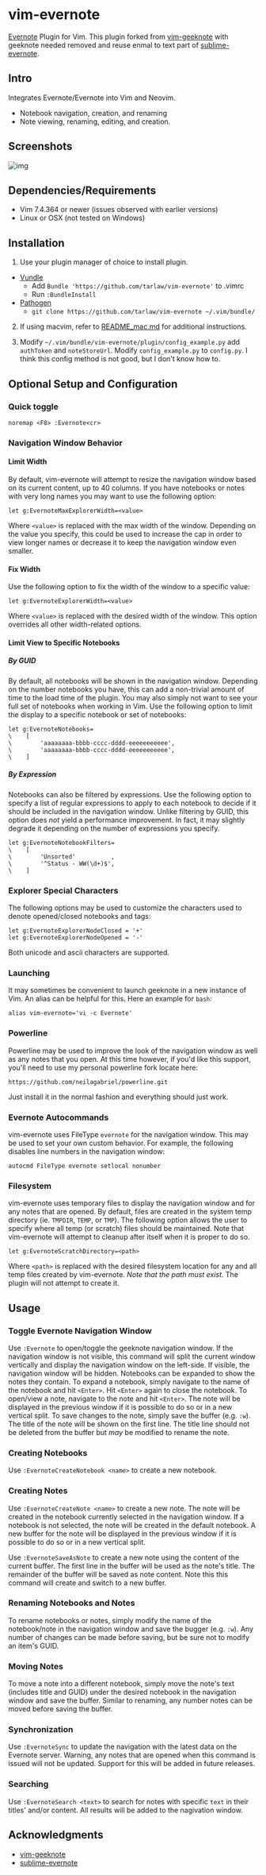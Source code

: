 # vim-evernote

[Evernote](http://www.evernote.com) Plugin for Vim. This plugin forked from
[vim-geeknote](https://github.com/neilagabriel/vim-geeknote) with geeknote
needed removed and reuse enmal to text part of
[sublime-evernote](https://github.com/bordaigorl/sublime-evernote).

## Intro 

Integrates Evernote/Evernote into Vim and Neovim.
- Notebook navigation, creation, and renaming
- Note viewing, renaming, editing, and creation.

## Screenshots

![img](https://github.com/neilagabriel/vim-geeknote/blob/master/img/explorer.png)

## Dependencies/Requirements

- Vim 7.4.364 or newer (issues observed with earlier versions)
- Linux or OSX (not tested on Windows)

## Installation

1. Use your plugin manager of choice to install plugin.

* [Vundle](https://github.com/gmarik/vundle)
   * Add `Bundle 'https://github.com/tarlaw/vim-evernote'` to .vimrc
   * Run `:BundleInstall`
* [Pathogen](https://github.com/tpope/vim-pathogen)
   * `git clone https://github.com/tarlaw/vim-evernote ~/.vim/bundle/`

2. If using macvim, refer to [README_mac.md](README_mac.md) for additional instructions.

3. Modify `~/.vim/bundle/vim-evernote/plugin/config_example.py` add `authToken`
   and `noteStoreUrl`. Modify `config_example.py` to `config.py`. I think this
   config method is not good, but I don't know how to.

## Optional Setup and Configuration

### Quick toggle

    noremap <F8> :Evernote<cr>

### Navigation Window Behavior

#### Limit Width

By default, vim-evernote will attempt to resize the navigation window based on
its current content, up to 40 columns. If you have notebooks or notes with very
long names you may want to use the following option:

    let g:EvernoteMaxExplorerWidth=<value>

Where `<value>` is replaced with the max width of the window. Depending on the
value you specify, this could be used to increase the cap in order to view
longer names or decrease it to keep the navigation window even smaller.

#### Fix Width

Use the following option to fix the width of the window to a specific value:

    let g:EvernoteExplorerWidth=<value>

Where `<value>` is replaced with the desired width of the window. This option
overrides all other width-related options.

#### Limit View to Specific Notebooks

##### By GUID

By default, all notebooks will be shown in the navigation window. Depending on
the number notebooks you have, this can add a non-trivial amount of time to the
load time of the plugin. You may also simply not want to see your full set of
notebooks when working in Vim. Use the following option to limit the display to
a specific notebook or set of notebooks:

    let g:EvernoteNotebooks=
    \    [
    \        'aaaaaaaa-bbbb-cccc-dddd-eeeeeeeeeee', 
    \        'aaaaaaaa-bbbb-cccc-dddd-eeeeeeeeeee', 
    \    ]

##### By Expression

Notebooks can also be filtered by expressions. Use the following option to
specify a list of regular expressions to apply to each notebook to decide if it
should be included in the navigation window. Unlike filtering by GUID, this
option does *not* yield a performance improvement. In fact, it may slightly
degrade it depending on the number of expressions you specify.

    let g:EvernoteNotebookFilters=
    \    [
    \        'Unsorted'          ,
    \        '^Status - WW(\d+)$',
    \    ]

### Explorer Special Characters

The following options may be used to customize the characters used to denote
opened/closed notebooks and tags:

    let g:EvernoteExplorerNodeClosed = '+'
    let g:EvernoteExplorerNodeOpened = '-'

Both unicode and ascii characters are supported.

### Launching

It may sometimes be convenient to launch geeknote in a new instance of Vim. An
alias can be helpful for this. Here an example for `bash`:

    alias vim-evernote='vi -c Evernote'

### Powerline

Powerline may be used to improve the look of the navigation window as well as
any notes that you open. At this time however, if you'd like this support,
you'll need to use my personal powerline fork locate here:

    https://github.com/neilagabriel/powerline.git

Just install it in the normal fashion and everything should just work.

### Evernote Autocommands

vim-evernote uses FileType `evernote` for the navigation window. This may be
used to set your own custom behavior. For example, the following disables line
numbers in the navigation window:

    autocmd FileType evernote setlocal nonumber

### Filesystem

vim-evernote uses temporary files to display the navigation window and for any
notes that are opened. By default, files are created in the system temp
directory (ie. `TMPDIR`, `TEMP`, or `TMP`). The following option allows the
user to specify where all temp (or scratch) files should be maintained. Note
that vim-evernote will attempt to cleanup after itself when it is proper to do
so.

    let g:EvernoteScratchDirectory=<path>

Where `<path>` is replaced with the desired filesystem location for any and all
temp files created by vim-evernote. *Note that the path must exist.* The plugin
will not attempt to create it.

## Usage

### Toggle Evernote Navigation Window

Use `:Evernote` to open/toggle the geeknote navigation window. If the
navigation window is not visible, this command will split the current window
vertically and display the navigation window on the left-side. If visible, the
navigation window will be hidden. Notebooks can be expanded to show the notes
they contain.  To expand a notebook, simply navigate to the name of the
notebook and hit `<Enter>`. Hit `<Enter>` again to close the notebook. To
open/view a note, navigate to the note and hit `<Enter>`. The note will be
displayed in the previous window if it is possible to do so or in a new
vertical split. To save changes to the note, simply save the buffer (e.g.
`:w`). The title of the note will be shown on the first line. The title line
should not be deleted from the buffer but *may* be modified to rename the note.

### Creating Notebooks

Use `:EvernoteCreateNotebook <name>` to create a new notebook.

### Creating Notes

Use `:EvernoteCreateNote <name>` to create a new note. The note will be created
in the notebook currently selected in the navigation window. If a notebook is
not selected, the note will be created in the default notebook. A new buffer
for the note will be displayed in the previous window if it is possible to do
so or in a new vertical split.

Use `:EvernoteSaveAsNote` to create a new note using the content of the current
buffer. The first line in the buffer will be used as the note's title. The
remainder of the buffer will be saved as note content. Note this this command
will create and switch to a new buffer.

### Renaming Notebooks and Notes

To rename notebooks or notes, simply modify the name of the notebook/note in
the navigation window and save the bugger (e.g. `:w`). Any number of changes
can be made before saving, but be sure not to modify an item's GUID.

### Moving Notes

To move a note into a different notebook, simply move the note's text (includes
title and GUID) under the desired notebook in the navigation window and save
the buffer. Similar to renaming, any number notes can be moved before saving
the buffer.

### Synchronization 

Use `:EvernoteSync` to update the navigation with the latest data on the
Evernote server. Warning, any notes that are opened when this command is issued
will not be updated. Support for this will be added in future releases.

### Searching

Use `:EvernoteSearch <text>` to search for notes with specific `text` in their
titles' and/or content. All results will be added to the nagivation window.

## Acknowledgments

- [vim-geeknote](https://github.com/neilagabriel/vim-geeknote)
- [sublime-evernote](https://github.com/bordaigorl/sublime-evernote)

